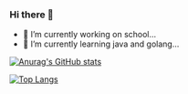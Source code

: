 ### Hi there 👋

<!--
**coder-player/coder-player** is a ✨ _special_ ✨ repository because its `README.md` (this file) appears on your GitHub profile.

Here are some ideas to get you started:

- 🔭 I’m currently working on school...
- 🌱 I’m currently learning java and golang...
- 👯 I’m looking to collaborate on spring...
- 🤔 I’m looking for help with ...
-->
- 🔭 I’m currently working on school...
- 🌱 I’m currently learning java and golang...

[![Anurag's GitHub stats](https://github-readme-stats.vercel.app/api?username=coder-player&show_icons=true&theme=onedark)](https://github.com/anuraghazra/github-readme-stats)


[![Top Langs](https://github-readme-stats.vercel.app/api/top-langs/?username=coder-player)](https://github.com/anuraghazra/github-readme-stats)

